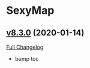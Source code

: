 # SexyMap

## [v8.3.0](https://github.com/funkydude/SexyMap/tree/v8.3.0) (2020-01-14)
[Full Changelog](https://github.com/funkydude/SexyMap/compare/v8.2.3...v8.3.0)

- bump toc  
